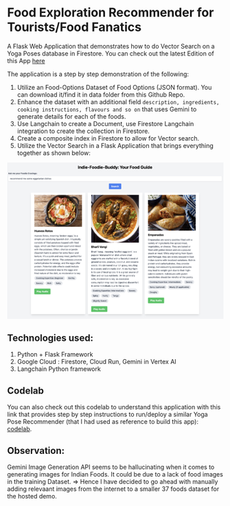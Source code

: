 # Food Exploration Recommender for Tourists/Food Fanatics
A Flask Web Application that demonstrates how to do Vector Search on a Yoga Poses database in Firestore. 
You can check out the latest Edition of this App [here](https://indie-foodie-buddy-444738326331.us-central1.run.app)

The application is a step by step demonstration of the following:
1. Utilize an Food-Options Dataset of Food Options (JSON format). You can download it/find it in data folder from this Github Repo.
2. Enhance the dataset with an additional field `description, ingredients, cooking instructions, flavours and so on` that uses Gemini to generate details for each of the foods.
3. Use Langchain to create a Document, use Firestore Langchain integration to create the collection in Firestore.
4. Create a composite index in Firestore to allow for Vector search.
5. Utilize the Vector Search in a Flask Application that brings everything together as shown below:

<img title="a title" alt="Alt text" src="/images/screenshot.png">

## Technologies used:
1. Python + Flask Framework
2. Google Cloud : Firestore, Cloud Run, Gemini in Vertex AI
3. Langchain Python framework

## Codelab
You can also check out this codelab to understand this application with this link that provides step by step instructions to run/deploy a similar Yoga Pose Recommender (that I had used as reference to build this app): [codelab](https://codelabs.developers.google.com/yoga-pose-firestore-vectorsearch-python?hl=en#0).


## Observation: 
Gemini Image Generation API seems to be hallucinating when it comes to generating images for Indian Foods. It could be due to a lack of food images in the training Dataset.
=> Hence I have decided to go ahead with manually adding relevaant images from the internet to a smaller 37 foods dataset for the hosted demo.
